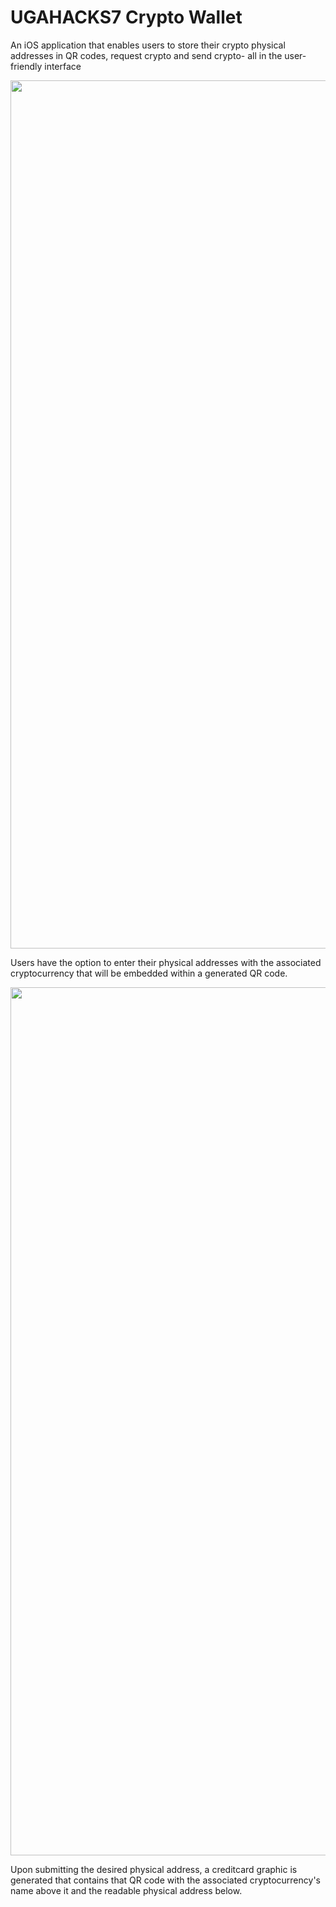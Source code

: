 # UGAHACKS7  Crypto Wallet


An iOS application that enables users to store their crypto physical addresses in QR codes, request crypto and send crypto- all in the user-friendly interface


<p align="center">
<img  src = "https://user-images.githubusercontent.com/82795337/155186283-e1002946-2fc6-41dd-8895-22d7c3f5300a.png" width = "642" height = "1389"> 
</p>

Users have the option to enter their physical addresses with the associated cryptocurrency that will be embedded within a generated QR code.

<p align="center">
<img  src = "https://user-images.githubusercontent.com/82795337/155452158-c0d3646e-63f6-4df8-9384-d6850283ed90.png" width = "642" height = "1389"> 
</p>


Upon submitting the desired physical address, a creditcard graphic is generated that contains that QR code with the associated cryptocurrency's name above it and the readable physical address below.

